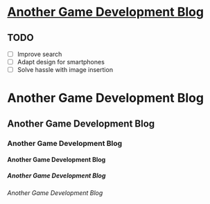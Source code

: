 # [Another Game Development Blog](https://edoelas.github.io/agdb/)

## TODO

- [ ] Improve search
- [ ] Adapt design for smartphones
- [ ] Solve hassle with image insertion

# Another Game Development Blog
## Another Game Development Blog
### Another Game Development Blog
#### Another Game Development Blog
##### Another Game Development Blog
###### Another Game Development Blog
